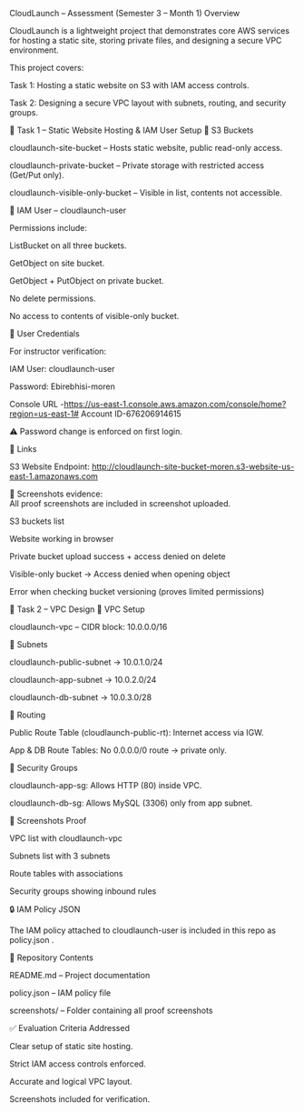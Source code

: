 CloudLaunch –  Assessment (Semester 3 – Month 1)
 Overview

CloudLaunch is a lightweight project that demonstrates core AWS services for hosting a static site, storing private files, and designing a secure VPC environment.

This project covers:

Task 1: Hosting a static website on S3 with IAM access controls.

Task 2: Designing a secure VPC layout with subnets, routing, and security groups.

📝 Task 1 – Static Website Hosting & IAM User Setup
🔹 S3 Buckets

cloudlaunch-site-bucket – Hosts static website, public read-only access.

cloudlaunch-private-bucket – Private storage with restricted access (Get/Put only).

cloudlaunch-visible-only-bucket – Visible in list, contents not accessible.

🔹 IAM User – cloudlaunch-user

Permissions include:

ListBucket on all three buckets.

GetObject on site bucket.

GetObject + PutObject on private bucket.

No delete permissions.

No access to contents of visible-only bucket.

🔹 User Credentials

For instructor verification:

IAM User: cloudlaunch-user

Password: Ebirebhisi-moren

Console URL -https://us-east-1.console.aws.amazon.com/console/home?region=us-east-1#
Account ID-676206914615

⚠️ Password change is enforced on first login.

🔹 Links

S3 Website Endpoint: http://cloudlaunch-site-bucket-moren.s3-website-us-east-1.amazonaws.com

📸 Screenshots evidence:  
All proof screenshots are included in screenshot uploaded.  


S3 buckets list

Website working in browser

Private bucket upload success + access denied on delete

Visible-only bucket → Access denied when opening object

Error when checking bucket versioning (proves limited permissions)

📝 Task 2 – VPC Design
🔹 VPC Setup

cloudlaunch-vpc – CIDR block: 10.0.0.0/16

🔹 Subnets

cloudlaunch-public-subnet → 10.0.1.0/24

cloudlaunch-app-subnet → 10.0.2.0/24

cloudlaunch-db-subnet → 10.0.3.0/28

🔹 Routing

Public Route Table (cloudlaunch-public-rt): Internet access via IGW.

App & DB Route Tables: No 0.0.0.0/0 route → private only.

🔹 Security Groups

cloudlaunch-app-sg: Allows HTTP (80) inside VPC.

cloudlaunch-db-sg: Allows MySQL (3306) only from app subnet.

🔹 Screenshots Proof

VPC list with cloudlaunch-vpc

Subnets list with 3 subnets

Route tables with associations

Security groups showing inbound rules

🔒 IAM Policy JSON

The IAM policy attached to cloudlaunch-user is included in this repo as policy.json
.

📂 Repository Contents

README.md – Project documentation

policy.json – IAM policy file

screenshots/ – Folder containing all proof screenshots

✅ Evaluation Criteria Addressed

Clear setup of static site hosting.

Strict IAM access controls enforced.

Accurate and logical VPC layout.

Screenshots included for verification.
